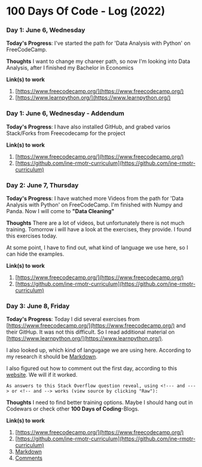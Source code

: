 # 100 Days Of Code - Log (2022)
<!---
### Day 0: February 30, 2016 (Example 1)
##### (delete me or comment me out)

**Today's Progress**: Fixed CSS, worked on canvas functionality for the app.

**Thoughts:** I really struggled with CSS, but, overall, I feel like I am slowly getting better at it. Canvas is still new for me, but I managed to figure out some basic functionality.

**Link to work:** [Calculator App](http://www.example.com)

### Day 0: February 30, 2016 (Example 2)
##### (delete me or comment me out)

**Today's Progress**: Fixed CSS, worked on canvas functionality for the app.

**Thoughts**: I really struggled with CSS, but, overall, I feel like I am slowly getting better at it. Canvas is still new for me, but I managed to figure out some basic functionality.

**Link(s) to work**: [Calculator App](http://www.example.com)

--->
### Day 1: June 6, Wednesday

**Today's Progress**: I've started the path for 'Data Analysis with Python' on FreeCodeCamp.

**Thoughts** I want to change my chareer path, so now I'm looking into Data Analysis, after I finished my Bachelor in Economics

**Link(s) to work**
1. [https://www.freecodecamp.org/](https://www.freecodecamp.org/)
2. [https://www.learnpython.org/](https://www.learnpython.org/)

### Day 1: June 6, Wednesday - Addendum

**Today's Progress**: I have also installed GitHub, and grabed varios Stack/Forks from Freecodecamp for the project

**Link(s) to work**
1. [https://www.freecodecamp.org/](https://www.freecodecamp.org/)
2. [https://github.com/ine-rmotr-curriculum](https://github.com/ine-rmotr-curriculum)

### Day 2: June 7, Thursday

**Today's Progress**: I have watched more Videos from the path for 'Data Analysis with Python' on FreeCodeCamp. I'm finished with Numpy and Panda.
Now I will come to **"Data Cleaning"**

**Thoughts** There are a lot of videos, but unfortunately there is not much training. 
Tomorrow i will have a look at the exercises, they provide. 
I found this exercises today. 

At some point, I have to find out, what kind of language we use here, so I can hide the examples. 

**Link(s) to work**
1. [https://www.freecodecamp.org/](https://www.freecodecamp.org/)
2. [https://github.com/ine-rmotr-curriculum](https://github.com/ine-rmotr-curriculum)

### Day 3: June 8, Friday

**Today's Progress**: Today I did several exercises from [https://www.freecodecamp.org/](https://www.freecodecamp.org/) and their GitHup.
It was not this difficult. So I read additional material on [https://www.learnpython.org/](https://www.learnpython.org/).

I also looked up, which kind of langugage we are using here.
According to my research it should be [Markdown](https://www.markdownguide.org/).

I also figured out how to comment out the first day, according to this [website](https://gist.github.com/jonikarppinen/47dc8c1d7ab7e911f4c9).
We will if it worked. 

`As answers to this Stack Overflow question reveal, using <!--- and ---> or <!-- and --> works (view source by clicking "Raw"):`

**Thoughts** I need to find better training options. Maybe I should
hang out in Codewars or check other **100 Days of Coding**-Blogs.


**Link(s) to work**
1. [https://www.freecodecamp.org/](https://www.freecodecamp.org/)
2. [https://github.com/ine-rmotr-curriculum](https://github.com/ine-rmotr-curriculum)
3. [Markdown](https://www.markdownguide.org/)
4. [Comments](https://gist.github.com/jonikarppinen/47dc8c1d7ab7e911f4c9)
